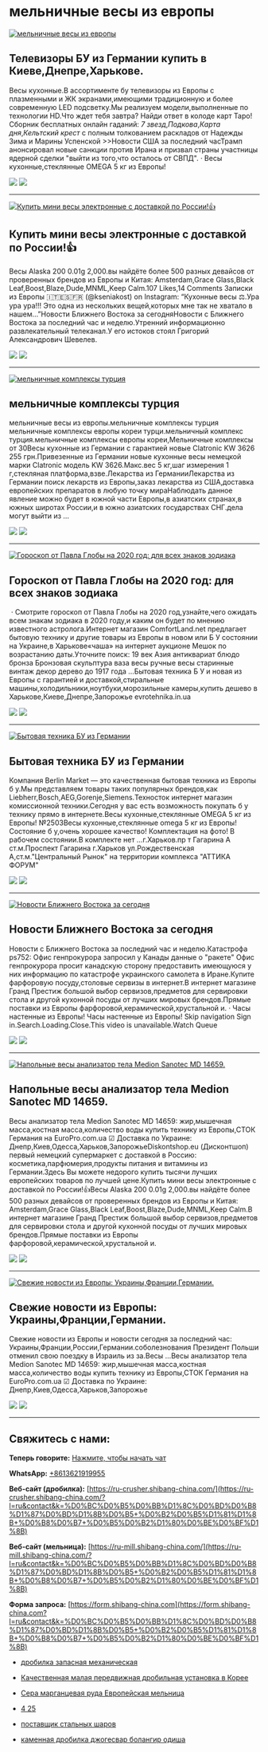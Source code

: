 # мельничные весы из европы

<a href="https://swt.shibang-china.com/?l=ru&img&k=%D0%BC%D0%B5%D0%BB%D1%8C%D0%BD%D0%B8%D1%87%D0%BD%D1%8B%D0%B5+%D0%B2%D0%B5%D1%81%D1%8B+%D0%B8%D0%B7+%D0%B5%D0%B2%D1%80%D0%BE%D0%BF%D1%8B" target="_blank">![мельничные весы из европы](http://static.shibang-china.com/all-800x300/834.jpg)</a>

## Телевизоры БУ из Германии купить в Киеве,Днепре,Харькове.
Весы кухонные.В ассортименте бу телевизоры из Европы с плазменными и ЖК экранами,имеющими традиционную и более современную LED подсветку.Мы реализуем модели,выполненные по технологии HD.Что ждет тебя завтра? Найди ответ в колоде карт Таро! Сборник бесплатных онлайн гаданий: *7 звезд*,*Подкова*,*Карта дня*,*Кельтский крест* с полным толкованием раскладов от Надежды Зима и Марины Успенской &gt;&gt;Новости США за последний часТрамп анонсировал новые санкции против Ирана и призвал страны участницы ядерной сделки &quot;выйти из того,что осталось от СВПД&quot;.&nbsp;&#0183;&#32;Весы кухонные,стеклянные OMEGA 5 кг из Европы!


<a href="https://whatsapp.shibangsoft.com/WhatsApp.php" target="_blank" title="WhatsApp">![](http://static.shibang-china.com/icon/whatsapp.png)</a> <a href="https://swt.shibang-china.com/?l=ru&icon&k=%D0%BC%D0%B5%D0%BB%D1%8C%D0%BD%D0%B8%D1%87%D0%BD%D1%8B%D0%B5+%D0%B2%D0%B5%D1%81%D1%8B+%D0%B8%D0%B7+%D0%B5%D0%B2%D1%80%D0%BE%D0%BF%D1%8B" target="_blank">![](http://static.shibang-china.com/icon/chat-ru.png)</a>

---

<a href="https://swt.shibang-china.com/?l=ru&img&k=%D0%BC%D0%B5%D0%BB%D1%8C%D0%BD%D0%B8%D1%87%D0%BD%D1%8B%D0%B5+%D0%B2%D0%B5%D1%81%D1%8B+%D0%B8%D0%B7+%D0%B5%D0%B2%D1%80%D0%BE%D0%BF%D1%8B" target="_blank">![Купить мини весы электронные с доставкой по России!👍](http://static.shibang-china.com/all-800x300/1022.jpg)</a>

## Купить мини весы электронные с доставкой по России!👍
Весы Alaska 200 0.01g 2,000.вы найдёте более 500 разных девайсов от проверенных брендов из Европы и Китая: Amsterdam,Grace Glass,Black Leaf,Boost,Blaze,Dude,MNML,Keep Calm.107 Likes,14 Comments Записки из Европы 🇮🇹🇪🇸🇫🇷 (@kseniakost) on Instagram: “Кухонные весы ⚖️.Ура ура ура!!! Это одна из нескольких вещей,которых мне так не хватало в нашем…”Новости Ближнего Востока за сегодняНовости с Ближнего Востока за последний час и неделю.Утренний информационно развлекательный телеканал.У его истоков стоял Григорий Александрович Шевелев.


<a href="https://whatsapp.shibangsoft.com/WhatsApp.php" target="_blank" title="WhatsApp">![](http://static.shibang-china.com/icon/whatsapp.png)</a> <a href="https://swt.shibang-china.com/?l=ru&icon&k=%D0%BC%D0%B5%D0%BB%D1%8C%D0%BD%D0%B8%D1%87%D0%BD%D1%8B%D0%B5+%D0%B2%D0%B5%D1%81%D1%8B+%D0%B8%D0%B7+%D0%B5%D0%B2%D1%80%D0%BE%D0%BF%D1%8B" target="_blank">![](http://static.shibang-china.com/icon/chat-ru.png)</a>

---

<a href="https://swt.shibang-china.com/?l=ru&img&k=%D0%BC%D0%B5%D0%BB%D1%8C%D0%BD%D0%B8%D1%87%D0%BD%D1%8B%D0%B5+%D0%B2%D0%B5%D1%81%D1%8B+%D0%B8%D0%B7+%D0%B5%D0%B2%D1%80%D0%BE%D0%BF%D1%8B" target="_blank">![мельничные комплексы турция](http://static.shibang-china.com/all-800x300/421.jpg)</a>

## мельничные комплексы турция
мельничные весы из европы.мельничные комплексы турция мельничные комплексы европы кореи турци.мельничный комплекс турция.мельничные комплексы европы кореи,Мельничные комплексы от 30Весы кухонные из Германии с гарантией новые Clatronic KW 3626 255 грн.Привезенные из Германии новые кухонные весы немецкой марки Clatronic модель KW 3626.Макс.вес 5 кг,шаг измерения 1 г,стекляная платформа,взве.Лекарства из ГерманииЛекарства из Германии поиск лекарств из Европы,заказ лекарства из США,доставка европейских препаратов в любую точку мираНаблюдать данное явление можно будет в южной части Европы,в азиатских странах,в южных широтах России,и в южно азиатских государствах СНГ.дела могут выйти из …


<a href="https://whatsapp.shibangsoft.com/WhatsApp.php" target="_blank" title="WhatsApp">![](http://static.shibang-china.com/icon/whatsapp.png)</a> <a href="https://swt.shibang-china.com/?l=ru&icon&k=%D0%BC%D0%B5%D0%BB%D1%8C%D0%BD%D0%B8%D1%87%D0%BD%D1%8B%D0%B5+%D0%B2%D0%B5%D1%81%D1%8B+%D0%B8%D0%B7+%D0%B5%D0%B2%D1%80%D0%BE%D0%BF%D1%8B" target="_blank">![](http://static.shibang-china.com/icon/chat-ru.png)</a>

---

<a href="https://swt.shibang-china.com/?l=ru&img&k=%D0%BC%D0%B5%D0%BB%D1%8C%D0%BD%D0%B8%D1%87%D0%BD%D1%8B%D0%B5+%D0%B2%D0%B5%D1%81%D1%8B+%D0%B8%D0%B7+%D0%B5%D0%B2%D1%80%D0%BE%D0%BF%D1%8B" target="_blank">![Гороскоп от Павла Глобы на 2020 год: для всех знаков зодиака](http://static.shibang-china.com/all-800x300/324.jpg)</a>

## Гороскоп от Павла Глобы на 2020 год: для всех знаков зодиака
&nbsp;&#0183;&#32;Смотрите гороскоп от Павла Глобы на 2020 год,узнайте,чего ожидать всем знакам зодиака в 2020 году,и каким он будет по мнению известного астролога.Интернет магазин ComfortLand.net предлагает бытовую технику и другие товары из Европы в новом или Б У состоянии на Украине,в Харькове&#171;чаша&#187; на интернет аукционе Мешок по возрастанию даты.Уточните поиск: 19 век Азия антиквариат блюдо бронза Бронзовая скульптура ваза весы ручные весы старинные винтаж декор дерево до 1917 года …Бытовая техника Б У и новая из Европы с гарантией и доставкой,стиральные машины,холодильники,ноутбуки,морозильные камеры,купить дешево в Харькове,Киеве,Днепре,Запорожье evrotehnika.in.ua


<a href="https://whatsapp.shibangsoft.com/WhatsApp.php" target="_blank" title="WhatsApp">![](http://static.shibang-china.com/icon/whatsapp.png)</a> <a href="https://swt.shibang-china.com/?l=ru&icon&k=%D0%BC%D0%B5%D0%BB%D1%8C%D0%BD%D0%B8%D1%87%D0%BD%D1%8B%D0%B5+%D0%B2%D0%B5%D1%81%D1%8B+%D0%B8%D0%B7+%D0%B5%D0%B2%D1%80%D0%BE%D0%BF%D1%8B" target="_blank">![](http://static.shibang-china.com/icon/chat-ru.png)</a>

---

<a href="https://swt.shibang-china.com/?l=ru&img&k=%D0%BC%D0%B5%D0%BB%D1%8C%D0%BD%D0%B8%D1%87%D0%BD%D1%8B%D0%B5+%D0%B2%D0%B5%D1%81%D1%8B+%D0%B8%D0%B7+%D0%B5%D0%B2%D1%80%D0%BE%D0%BF%D1%8B" target="_blank">![Бытовая техника БУ из Германии](http://static.shibang-china.com/all-800x300/1173.jpg)</a>

## Бытовая техника БУ из Германии
Компания Berlin Market — это качественная бытовая техника из Европы б у.Мы представляем товары таких популярных брендов,как Liebherr,Bosch,AEG,Gorenje,Siemens.Техносток интернет магазин комиссионной техники.Сегодня у вас есть возможность покупать б у технику прямо в интернете.Весы кухонные,стеклянные OMEGA 5 кг из Европы! №2503Весы кухонные,стеклянные omega 5 кг из Европы! Состояние б у,очень хорошее качество! Комплектация на фото! В рабочем состоянии.В комплекте нет …г.Харьков.пр т Гагарина А ст.м.Проспект Гагарина г.Харьков ул.Рождественская А,ст.м.&quot;Центральный Рынок&quot; на территории комплекса &quot;АТТИКА ФОРУМ&quot;


<a href="https://whatsapp.shibangsoft.com/WhatsApp.php" target="_blank" title="WhatsApp">![](http://static.shibang-china.com/icon/whatsapp.png)</a> <a href="https://swt.shibang-china.com/?l=ru&icon&k=%D0%BC%D0%B5%D0%BB%D1%8C%D0%BD%D0%B8%D1%87%D0%BD%D1%8B%D0%B5+%D0%B2%D0%B5%D1%81%D1%8B+%D0%B8%D0%B7+%D0%B5%D0%B2%D1%80%D0%BE%D0%BF%D1%8B" target="_blank">![](http://static.shibang-china.com/icon/chat-ru.png)</a>

---

<a href="https://swt.shibang-china.com/?l=ru&img&k=%D0%BC%D0%B5%D0%BB%D1%8C%D0%BD%D0%B8%D1%87%D0%BD%D1%8B%D0%B5+%D0%B2%D0%B5%D1%81%D1%8B+%D0%B8%D0%B7+%D0%B5%D0%B2%D1%80%D0%BE%D0%BF%D1%8B" target="_blank">![Новости Ближнего Востока за сегодня](http://static.shibang-china.com/all-800x300/213.jpg)</a>

## Новости Ближнего Востока за сегодня
Новости с Ближнего Востока за последний час и неделю.Катастрофа ps752: Офис генпрокурора запросил у Канады данные о &quot;ракете&quot; Офис генпрокурора просит канадскую сторону предоставить имеющуюся у них информацию по катастрофе украинского самолета в Иране.Купите фарфоровую посуду,столовые сервизы в интернет.В интернет магазине Гранд Престиж большой выбор сервизов,предметов для сервировки стола и другой кухонной посуды от лучших мировых брендов.Прямые поставки из Европы фарфоровой,керамической,хрустальной и.&nbsp;&#0183;&#32;Часы настенные из Европы! Часы настенные из Европы! Skip navigation Sign in.Search.Loading.Close.This video is unavailable.Watch Queue


<a href="https://whatsapp.shibangsoft.com/WhatsApp.php" target="_blank" title="WhatsApp">![](http://static.shibang-china.com/icon/whatsapp.png)</a> <a href="https://swt.shibang-china.com/?l=ru&icon&k=%D0%BC%D0%B5%D0%BB%D1%8C%D0%BD%D0%B8%D1%87%D0%BD%D1%8B%D0%B5+%D0%B2%D0%B5%D1%81%D1%8B+%D0%B8%D0%B7+%D0%B5%D0%B2%D1%80%D0%BE%D0%BF%D1%8B" target="_blank">![](http://static.shibang-china.com/icon/chat-ru.png)</a>

---

<a href="https://swt.shibang-china.com/?l=ru&img&k=%D0%BC%D0%B5%D0%BB%D1%8C%D0%BD%D0%B8%D1%87%D0%BD%D1%8B%D0%B5+%D0%B2%D0%B5%D1%81%D1%8B+%D0%B8%D0%B7+%D0%B5%D0%B2%D1%80%D0%BE%D0%BF%D1%8B" target="_blank">![Напольные весы анализатор тела Medion Sanotec MD 14659.](http://static.shibang-china.com/all-800x300/1290.jpg)</a>

## Напольные весы анализатор тела Medion Sanotec MD 14659.
Весы анализатор тела Medion Sanotec MD 14659: жир,мышечная масса,костная масса,количество воды купить технику из Европы,СТОК Германия на EuroPro.com.ua ☑ Доставка по Украине: Днепр,Киев,Одесса,Харьков,ЗапорожьеDiskontshop.eu (Дисконтшоп) первый немецкий супермаркет с доставкой в Россию: косметика,парфюмерия,продукты питания и витамины из Германии.Здесь Вы можете недорого купить тысячи лучших европейских товаров по лучшей цене.Купить мини весы электронные с доставкой по России!👍Весы Alaska 200 0.01g 2,000.вы найдёте более 500 разных девайсов от проверенных брендов из Европы и Китая: Amsterdam,Grace Glass,Black Leaf,Boost,Blaze,Dude,MNML,Keep Calm.В интернет магазине Гранд Престиж большой выбор сервизов,предметов для сервировки стола и другой кухонной посуды от лучших мировых брендов.Прямые поставки из Европы фарфоровой,керамической,хрустальной и.


<a href="https://whatsapp.shibangsoft.com/WhatsApp.php" target="_blank" title="WhatsApp">![](http://static.shibang-china.com/icon/whatsapp.png)</a> <a href="https://swt.shibang-china.com/?l=ru&icon&k=%D0%BC%D0%B5%D0%BB%D1%8C%D0%BD%D0%B8%D1%87%D0%BD%D1%8B%D0%B5+%D0%B2%D0%B5%D1%81%D1%8B+%D0%B8%D0%B7+%D0%B5%D0%B2%D1%80%D0%BE%D0%BF%D1%8B" target="_blank">![](http://static.shibang-china.com/icon/chat-ru.png)</a>

---

<a href="https://swt.shibang-china.com/?l=ru&img&k=%D0%BC%D0%B5%D0%BB%D1%8C%D0%BD%D0%B8%D1%87%D0%BD%D1%8B%D0%B5+%D0%B2%D0%B5%D1%81%D1%8B+%D0%B8%D0%B7+%D0%B5%D0%B2%D1%80%D0%BE%D0%BF%D1%8B" target="_blank">![Свежие новости из Европы: Украины,Франции,Германии.](http://static.shibang-china.com/all-800x300/1492.jpg)</a>

## Свежие новости из Европы: Украины,Франции,Германии.
Свежие новости из Европы и новости сегодня за последний час: Украины,Франции,России,Германии.соболезнования Президент Польши отменил свою поездку в Израиль из за.Весы …Весы анализатор тела Medion Sanotec MD 14659: жир,мышечная масса,костная масса,количество воды купить технику из Европы,СТОК Германия на EuroPro.com.ua ☑ Доставка по Украине: Днепр,Киев,Одесса,Харьков,Запорожье

<a href="https://whatsapp.shibangsoft.com/WhatsApp.php" target="_blank" title="WhatsApp">![](http://static.shibang-china.com/icon/whatsapp.png)</a> <a href="https://swt.shibang-china.com/?l=ru&icon&k=%D0%BC%D0%B5%D0%BB%D1%8C%D0%BD%D0%B8%D1%87%D0%BD%D1%8B%D0%B5+%D0%B2%D0%B5%D1%81%D1%8B+%D0%B8%D0%B7+%D0%B5%D0%B2%D1%80%D0%BE%D0%BF%D1%8B" target="_blank">![](http://static.shibang-china.com/icon/chat-ru.png)</a>

---
## Свяжитесь с нами:

**Теперь говорите:** [Нажмите, чтобы начать чат](https://swt.shibang-china.com?l=ru&contact&k=%D0%BC%D0%B5%D0%BB%D1%8C%D0%BD%D0%B8%D1%87%D0%BD%D1%8B%D0%B5+%D0%B2%D0%B5%D1%81%D1%8B+%D0%B8%D0%B7+%D0%B5%D0%B2%D1%80%D0%BE%D0%BF%D1%8B)

**WhatsApp:**  [+8613621919955](https://whatsapp.shibangsoft.com/WhatsApp.php)

**Веб-сайт (дробилка):** [https://ru-crusher.shibang-china.com/](https://ru-crusher.shibang-china.com/?l=ru&contact&k=%D0%BC%D0%B5%D0%BB%D1%8C%D0%BD%D0%B8%D1%87%D0%BD%D1%8B%D0%B5+%D0%B2%D0%B5%D1%81%D1%8B+%D0%B8%D0%B7+%D0%B5%D0%B2%D1%80%D0%BE%D0%BF%D1%8B)

**Веб-сайт (мельница):** [https://ru-mill.shibang-china.com/](https://ru-mill.shibang-china.com/?l=ru&contact&k=%D0%BC%D0%B5%D0%BB%D1%8C%D0%BD%D0%B8%D1%87%D0%BD%D1%8B%D0%B5+%D0%B2%D0%B5%D1%81%D1%8B+%D0%B8%D0%B7+%D0%B5%D0%B2%D1%80%D0%BE%D0%BF%D1%8B)

**Форма запроса:** [https://form.shibang-china.com](https://form.shibang-china.com?l=ru&contact&k=%D0%BC%D0%B5%D0%BB%D1%8C%D0%BD%D0%B8%D1%87%D0%BD%D1%8B%D0%B5+%D0%B2%D0%B5%D1%81%D1%8B+%D0%B8%D0%B7+%D0%B5%D0%B2%D1%80%D0%BE%D0%BF%D1%8B)

* [дробилка запасная механическая](../125/%D0%B4%D1%80%D0%BE%D0%B1%D0%B8%D0%BB%D0%BA%D0%B0%20%D0%B7%D0%B0%D0%BF%D0%B0%D1%81%D0%BD%D0%B0%D1%8F%20%D0%BC%D0%B5%D1%85%D0%B0%D0%BD%D0%B8%D1%87%D0%B5%D1%81%D0%BA%D0%B0%D1%8F.md)

* [Качественная малая передвижная дробильная установка в Корее](../122/%D0%9A%D0%B0%D1%87%D0%B5%D1%81%D1%82%D0%B2%D0%B5%D0%BD%D0%BD%D0%B0%D1%8F%20%D0%BC%D0%B0%D0%BB%D0%B0%D1%8F%20%D0%BF%D0%B5%D1%80%D0%B5%D0%B4%D0%B2%D0%B8%D0%B6%D0%BD%D0%B0%D1%8F%20%D0%B4%D1%80%D0%BE%D0%B1%D0%B8%D0%BB%D1%8C%D0%BD%D0%B0%D1%8F%20%D1%83%D1%81%D1%82%D0%B0%D0%BD%D0%BE%D0%B2%D0%BA%D0%B0%20%D0%B2%20%D0%9A%D0%BE%D1%80%D0%B5%D0%B5.md)

* [Сера марганцевая руда Европейская мельница](../123/%D0%A1%D0%B5%D1%80%D0%B0%20%D0%BC%D0%B0%D1%80%D0%B3%D0%B0%D0%BD%D1%86%D0%B5%D0%B2%D0%B0%D1%8F%20%D1%80%D1%83%D0%B4%D0%B0%20%D0%95%D0%B2%D1%80%D0%BE%D0%BF%D0%B5%D0%B9%D1%81%D0%BA%D0%B0%D1%8F%20%D0%BC%D0%B5%D0%BB%D1%8C%D0%BD%D0%B8%D1%86%D0%B0.md)

* [4 25](../124/4%2025.md)

* [поставщик стальных шаров](../123/%D0%BF%D0%BE%D1%81%D1%82%D0%B0%D0%B2%D1%89%D0%B8%D0%BA%20%D1%81%D1%82%D0%B0%D0%BB%D1%8C%D0%BD%D1%8B%D1%85%20%D1%88%D0%B0%D1%80%D0%BE%D0%B2.md)

* [каменная дробилка джогесвар болангир одиша](../121/%D0%BA%D0%B0%D0%BC%D0%B5%D0%BD%D0%BD%D0%B0%D1%8F%20%D0%B4%D1%80%D0%BE%D0%B1%D0%B8%D0%BB%D0%BA%D0%B0%20%D0%B4%D0%B6%D0%BE%D0%B3%D0%B5%D1%81%D0%B2%D0%B0%D1%80%20%D0%B1%D0%BE%D0%BB%D0%B0%D0%BD%D0%B3%D0%B8%D1%80%20%D0%BE%D0%B4%D0%B8%D1%88%D0%B0.md)
